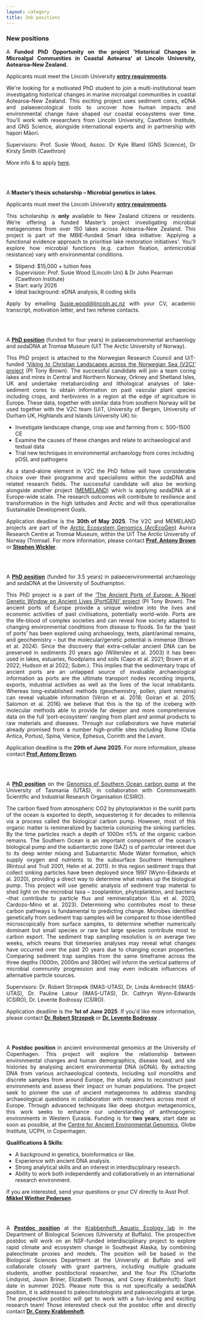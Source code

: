 ```yaml
---
layout: category
title: Job positions
---
```


<div class="section">
<div class="intro">
<h3 class="section-title underline">New positions</h3>  

<p align="justify">A <b>Funded PhD Opportunity on the project 'Historical Changes in Microalgal Communities in Coastal Aotearoa' at Lincoln University, Aotearoa–New Zealand.</b></p>
<p align="justify">Applicants must meet the Lincoln University <a href="https://www.lincoln.ac.nz/study/study-programmes/programme-search/doctor-of-philosophy-phd/"><b>entry requirements</b></a>.</p>
<p align="justify">We're looking for a motivated PhD student to join a multi-institutional team investigating historical changes in marine microalgal communities in coastal Aotearoa–New Zealand.
This exciting project uses sediment cores, eDNA and palaeoecological tools to uncover how human impacts and environmental change have shaped our coastal ecosystems over time. You'll work with researchers from Lincoln University, Cawthron Institute, and GNS Science, alongside international experts and in partnership with hapori Māori.</p>
<p align="justify">Supervisors: Prof. Susie Wood, Assoc. Dr Kyle Bland (GNS Science), Dr Kirsty Smith (Cawthron)</p>
<p align="justify">More info & to apply <a href="https://www.findaphd.com/phds/project/historical-changes-in-microalgal-communities-in-coastal-aotearoa-new-zealand/?p185050">here</a>.</p>

<br>
<br>

<p align="justify">A <b>Master’s thesis scholarship – Microbial genetics in lakes</b>.</p>
<p align="justify">Applicants must meet the Lincoln University <a href="https://www.lincoln.ac.nz/study/study-programmes/programme-search/doctor-of-philosophy-phd/"><b>entry requirements</b></a>.</p>
<p align="justify">This scholarship is <b>only</b> available to New Zealand citizens or residents.  We’re offering a funded Master’s project investigating microbial metagenomes from over 150 lakes across Aotearoa–New Zealand. This project is part of the MBIE-funded Smart Idea initiative: 'Applying a functional evidence approach to prioritise lake restoration initiatives'. You'll explore how microbial functions (e.g. carbon fixation, antimicrobial resistance) vary with environmental conditions.
<ul>
  <li>Stipend: $15,000 + tuition fees</li>
  <li>Supervision: Prof. Susie Wood (Lincoln Uni) & Dr John Pearman (Cawthron Institute)</li>
  <li>Start: early 2026</li>
  <li>Ideal background: eDNA analysis, R coding skills</li>
</ul></p>
<p align="justify">Apply by emailing <a href="mailto:Susie.wood@lincoln.ac.nz">Susie.wood@lincoln.ac.nz</a> with your CV, academic transcript, motivation letter, and two referee contacts.</p>

<br>
<br>

<p align="justify">A <a href="https://www.jobbnorge.no/en/available-jobs/job/278815/phd-fellow-in-northern-european-landscape-archaeology-environmental-change-and-sedadna"><b>PhD position</b></a> (funded for four years) in palaeoenvironmental archaeology and <i>sed</i>aDNA at Tromsø Museum (UiT The Arctic University of Norway).</p>
<p align="justify">This PhD project is attached to the Norwegian Research Council and UiT-funded <a href="https://uit.no/research/arcecogen/project?pid=871080">‘Viking to Christian Landscapes across the Norwegian Sea (V2C)’ project</a> (PI Tony Brown). The successful candidate will join a team coring lakes and mires in Central and Northern Norway, Orkney and Shetland Isles, UK and undertake metabarcoding and lithological analyses of lake-sediment cores to obtain information on past vascular plant species including crops, and herbivores in a region at the edge of agriculture in Europe. These data, together with similar data from southern Norway will be used together with the V2C team (UiT, University of Bergen, University of Durham UK, Highlands and Islands University UK) to:
<ul>
  <li>Investigate landscape change, crop use and farming from c. 500–1500 CE</li>
  <li>Examine the causes of these changes and relate to archaeological and textual data</li>
  <li>Trial new techniques in environmental archaeology from cores including pOSL and pathogens</li>
</ul> </p>
<p align="justify">As a stand-alone element in V2C the PhD fellow will have considerable choice over their programme and specialisms within the <i>sed</i>aDNA and related research fields. The successful candidate will also be working alongside another project (<a href="https://uit.no/research/arcecogen/project?pid=871072">MEMELAND</a>) which is applying <i>sed</i>aDNA at a Europe-wide scale. The research outcomes will contribute to resilience and transformation in the high latitudes and Arctic and will thus operationalise Sustainable Development Goals.</p>
<p align="justify">Application deadline is the <b>30th of May 2025</b>. The V2C and MEMELAND projects are part of the <a href="https://uit.no/research/arcecogen">Arctic Ecosystem Genomics (ArcEcoGen)</a> Aurora Research Centre at Tromsø Museum, within the UiT The Arctic University of Norway (Tromsø). For more information, please contact <a href="mailto:antony.g.brown@uit.no"><b>Prof. Antony Brown</b></a> or <a href="mailto:stephen.wickler@uit.no"><b>Stephen Wickler</b></a>.</p>

<br>
<br>

<p align="justify">A <a href="https://www.findaphd.com/phds/project/the-ancient-dna-and-palaeoenvironments-of-classical-ports/?p181593"><b>PhD position</b></a> (funded for 3.5 years) in palaeoenvironmental archaeology and <i>sed</i>aDNA at the University of Southampton.</p>
<p align="justify">This PhD project is a part of the <a href="https://www.southampton.ac.uk/smmi/news/2025/02/the-ancient-ports-of-europe-a-novel-genetic-window-on-ancient-lives-portgen.page">‘The Ancient Ports of Europe: A Novel Genetic Window on Ancient Lives (PortGEN)’ project</a> (PI Tony Brown). The ancient ports of Europe provide a unique window into the lives and economic activities of past civilisations, potentially world-wide. Ports are the life-blood of complex societies and can reveal how society adapted to changing environmental conditions from disease to floods. So far the ‘past of ports’ has been explored using archaeology, texts, plant/animal remains, and geochemistry – but the molecular/genetic potential is immense (Brown et al. 2024). Since the discovery that extra-cellular ancient DNA can be preserved in sediments 20 years ago (Willerslev et al. 2003) it has been used in lakes, estuaries, floodplains and soils (Capo et al. 2021; Brown et al. 2022; Hudson et al 2022; Subm.). This implies that the sedimentary traps of ancient ports are an untapped source of invaluable archaeological information as ports are the ultimate transport nodes recording imports, exports, industrial activities as well as the lives of the local inhabitants. Whereas long-established methods (geochemistry, pollen, plant remains) can reveal valuable information (Véron et al. 2018; Goiran et al. 2015; Salomon et al. 2016) we believe that this is the tip of the iceberg with molecular methods able to provide far deeper and more comprehensive data on the full ‘port-ecosystem’ ranging from plant and animal products to raw materials and diseases. Through our collaborators we have material already promised from a number high-profile sites including Rome (Ostia Antica, Portus), Spina, Venice, Ephesus, Corinth and the Levant.</p>
<p align="justify">Application deadline is the <b>29th of June 2025</b>. For more information, please contact <a href="mailto:antony.g.brown@uit.no"><b>Prof. Antony Brown</b></a>.</p>

<br>
<br>

<p align="justify">A <a href="https://coreykrabbenhoft.com/join-us-2/"><b>PhD position</b></a> on the <a href="https://www.utas.edu.au/research/degrees/available-projects/projects/marine-and-antarctic/genomics-of-southern-ocean-carbon-pump/_nocache">Genomics of Southern Ocean carbon pump</a> at the University of Tasmania (UTAS), in collaboration with Commonwealth Scientific and Industrial Research Organisation (CSIRO). </p>
<p align="justify">The carbon fixed from atmospheric CO2 by phytoplankton in the sunlit parts of the ocean is exported to depth, sequestering it for decades to millennia via a process called the biological carbon pump. However, most of this organic matter is remineralized by bacteria colonizing the sinking particles. By the time particles reach a depth of 1000m ≤5% of the organic carbon remains. The Southern Ocean is an important component of the ocean's biological pump and the subantarctic zone (SAZ) is of particular interest due to its deep winter mixing and Subantarctic Mode Water formation, which supply oxygen and nutrients to the subsurface Southern Hemisphere (Rintoul and Trull 2001, Helm et al. 2011). In this region sediment traps that collect sinking particles have been deployed since 1997 (Wynn-Edwards et al. 2020), providing a direct way to determine what makes up the biological pump. This project will use genetic analysis of sediment trap material to shed light on the microbial taxa – zooplankton, phytoplankton, and bacteria –that contribute to particle flux and remineralization (Liu et al. 2020, Cardozo-Mino et al. 2023). Determining who contributes most to these carbon pathways is fundamental to predicting change. Microbes identified genetically from sediment trap samples will be compared to those identified microscopically from surface samples, to determine whether numerically dominant but small species or rare but large species contribute most to carbon export. The sediment trap sampling resolution is on average two weeks, which means that timeseries analyses may reveal what changes have occurred over the past 20 years due to changing ocean properties. Comparing sediment trap samples from the same timeframe across the three depths (1000m, 2000m and 3800m) will inform the vertical patterns of microbial community progression and may even indicate influences of alternative particle sources. 
<p align="justify">Supervisors: Dr. Robert Strzepek (IMAS-UTAS), Dr. Linda Armbrecht (IMAS-UTAS), Dr. Pauline Latour (IMAS-UTAS), Dr. Cathryn Wynn-Edwards (CSIRO), Dr. Levente Bodrossy (CSIRO).</p>
<p align="justify">Application deadline is the <b>1st of June 2025</b>. If you'd like more information, please contact <a href="mailto:Robert.Strzepek@utas.edu.au"><b>Dr. Robert Strzepek</b></a> or <a href="mailto:lev.bodrossy@csiro.au"><b>Dr. Levente Bodrossy</b></a> .</p>

<br>
<br>

<p align="justify">A <b>Postdoc position</b> in ancient environmental genomics at the University of Copenhagen. This project will explore the relationship between environmental changes and human demographics, disease load, and site histories by analysing ancient environmental DNA (eDNA). By extracting DNA from various archaeological contexts, including soil monoliths and discrete samples from around Europe, the study aims to reconstruct past environments and assess their impact on human populations. The project seek to pioneer the use of ancient metagenomes to address standing archaeological questions in collaboration with researchers across most of Europe. Through advanced techniques like deep shotgun metagenomics, this work seeks to enhance our understanding of anthropogenic environments in Western Eurasia. Funding is for <b>two years</b>, start date as soon as possible, at the <a href="https://globe.ku.dk/research/geogenetics/">Centre for Ancient Environmental Genomics</a>, Globe Institute, UCPH, in Copenhagen. </p>
<p><b>Qualifications & Skills</b>:
<ul>
  <li>A background in genetics, bioinformatics or like.</li>
  <li>Experience with ancient DNA analysis.</li>
  <li>Strong analytical skills and an interest in interdisciplinary research.</li>
  <li>Ability to work both independently and collaboratively in an international research environment.</li>
</ul> </p>
<p>If you are interested, send your questions or your CV directly to Asst Prof. <a href="mailto:mwpedersen@sund.ku.dk"><b>Mikkel Winther Pedersen</b></a>.</p>

<br>
<br>

<p align="justify">A <a href="https://coreykrabbenhoft.com/join-us-2/"><b>Postdoc position</b></a> at the <a href="https://arts-sciences.buffalo.edu/biological-sciences/faculty/faculty-directory/corey-krabbenhoft.html">Krabbenhoft Aquatic Ecology lab</a> in the Department of Biological Sciences (University at Buffalo). The prospective postdoc will work on an NSF-funded interdisciplinary project to explore rapid climate and ecosystem change in Southeast Alaska, by combining paleoclimate proxies and models. The position will be based in the Biological Sciences Department at the University at Buffalo and will collaborate closely with grant partners, including multiple graduate students, another postdoctoral researcher, and the four PIs (Charlotte Lindqvist, Jason Briner, Elizabeth Thomas, and Corey Krabbenhoft). Start date in summer 2025. Please note this is not specifically a sedaDNA position, it is addressed to paleoclimatologists and paleoecologists at large. The prospective postdoc will get to work with a fun-loving and exciting research team! Those interested check out the postdoc offer and directly contact <a href="mailto:ckrabben@buffalo.edu"><b>Dr. Corey Krabbenhoft</b></a>.</p>
